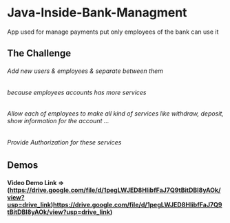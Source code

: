 # Java-Inside-Bank-Managment
App used for manage payments put only employees of the bank can use it



## The Challenge
 ###### Add new users & employees & separate between them 
 ###### because employees accounts has more services



 
 ###### Allow each of employees to make all kind of services like withdraw, deposit, show information for the account ...

 ###### Provide Authorization for these services


 ## Demos

  #### Video Demo Link => (https://drive.google.com/file/d/1pegLWJED8HIibfFaJ7Q9tBitDBI8yAOk/view?usp=drive_link)https://drive.google.com/file/d/1pegLWJED8HIibfFaJ7Q9tBitDBI8yAOk/view?usp=drive_link) 
